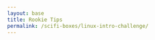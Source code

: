 ```yaml
---
layout: base
title: Rookie Tips
permalink: /scifi-boxes/linux-intro-challenge/
---
```


<html lang="en">
<head>
    <meta charset="UTF-8">
    <meta name="viewport" content="width=device-width, initial-scale=1.0">
    <title>Linux Challenge — Flag Hunt</title>
    <style>
        :root {
            --primary: #2563eb;
            --secondary: #475569;
            --background: #0f172a;
            --text: #e2e8f0;
            --accent: #3b82f6;
            --success: #22c55e;
            --code-bg: #1e293b;
        }

        body {
            font-family: 'Inter', -apple-system, BlinkMacSystemFont, 'Segoe UI', Roboto, Oxygen, Ubuntu, Cantarell, sans-serif;
            line-height: 1.6;
            color: var(--text);
            background: var(--background);
            max-width: 800px;
            margin: 0 auto;
            padding: 2rem;
        }

        .container {
            background: rgba(255, 255, 255, 0.05);
            border-radius: 12px;
            padding: 2rem;
            box-shadow: 0 4px 6px rgba(0, 0, 0, 0.1);
            margin: 2rem 0;
        }

        h1 {
            color: var(--primary);
            font-size: 2.5rem;
            margin-bottom: 1.5rem;
            text-align: center;
        }

        h2 {
            color: var(--accent);
            font-size: 1.8rem;
            margin-top: 2rem;
            border-bottom: 2px solid var(--accent);
            padding-bottom: 0.5rem;
        }

        .challenge-intro {
            font-size: 1.2rem;
            color: var(--text);
            text-align: center;
            margin-bottom: 2rem;
        }

        .flag-format {
            background: var(--code-bg);
            border-radius: 8px;
            padding: 1rem;
            margin: 1rem 0;
            font-family: 'Fira Code', 'Consolas', monospace;
            border-left: 4px solid var(--accent);
        }

        .rules-list {
            list-style: none;
            padding: 0;
        }

        .rules-list li {
            margin: 0.8rem 0;
            padding-left: 1.5rem;
            position: relative;
        }

        .rules-list li:before {
            content: '→';
            color: var(--accent);
            position: absolute;
            left: 0;
        }

        .command-block {
            background: var(--code-bg);
            border-radius: 8px;
            padding: 1rem;
            margin: 1rem 0;
            overflow-x: auto;
        }

        .command {
            font-family: 'Fira Code', 'Consolas', monospace;
            color: #a5f3fc;
        }

        .comment {
            color: #64748b;
        }

        .hints {
            background: rgba(59, 130, 246, 0.1);
            border-radius: 8px;
            padding: 1.5rem;
            margin: 2rem 0;
        }

        .hints h3 {
            color: var(--accent);
            margin-top: 0;
        }

        .hints ul {
            margin: 0;
            padding-left: 1.5rem;
        }

        .hints li {
            margin: 0.5rem 0;
        }

        .success {
            color: var(--success);
            font-weight: bold;
        }

        .terminal-window {
            background: #1a1b26;
            border-radius: 8px;
            padding: 1rem;
            margin: 1rem 0;
            font-family: 'Fira Code', monospace;
        }

        .terminal-prompt::before {
            content: '$ ';
            color: #7ee787;
        }

        .terminal-output {
            color: #a5f3fc;
            margin-left: 1rem;
        }

    </style>
</head>
<body>
    <div class="container">
        <h1>🚩 Linux Challenge — Flag Hunt</h1>
        
        <p class="challenge-intro">
            Welcome to the Linux Challenge! Your mission: clone this repository and locate 8 hidden flags scattered throughout the codebase. Think you can find them all?
        </p>

        <h2>🎯 Flag Format</h2>
        <div class="flag-format">
            <code>flag{ABC123}</code>
            <p class="comment">Where ABC123 is a unique alphanumeric token</p>
        </div>

        <h2>📜 Rules</h2>
        <ul class="rules-list">
            <li>There are exactly 8 flags to discover</li>
            <li>Flags are case-sensitive and always use lowercase <code>flag</code> with braces</li>
            <li>Flags may be hidden in code, comments, text files, or other repo artifacts</li>
            <li>Do not modify repository files — clone and search locally</li>
        </ul>

        <h2>🚀 Getting Started</h2>
        
        <h3>1. Clone the Repository</h3>
        <div class="terminal-window">
            <div class="terminal-prompt">git clone https://github.com/Jupiterian/student.git</div>
            <div class="terminal-prompt">cd student</div>
        </div>

        <h3>2. Search for Flags</h3>
        <div class="command-block">
            <p class="comment">Simple grep search</p>
            <p class="command">cat "filename" | grep "flag{"</p>
            
            <p class="comment">Grep Recursive Search</p>
            <p class="command">grep -R "flag{"</p>

            <p class="comment">Get Contents of a file</p>
            <p class="command">cat "filename" </p>
        

        <div class="hints">
            <h3>💡 Hints</h3>
            <ul>
                <li>Grep is your best friend</li>
                <li>Some flags might be embedded within longer strings or comments</li>
                <li>Don't forget to look in all files</li>
                <li>Not everything is in a file</li>
            </ul>
        </div>

        <h2>🏆 Submission</h2>
        <p>Fou>nd all 8 flags? Congratulations! Send them to ishanjha100@gmail.com or just call the instructor over.</p>

        <p class="success">Good luck and happy hunting! 🎉</p>
